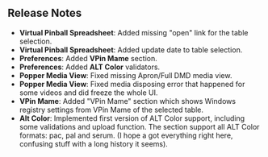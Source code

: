## Release Notes

- **Virtual Pinball Spreadsheet**: Added missing "open" link for the table selection.
- **Virtual Pinball Spreadsheet**: Added update date to table selection.
- **Preferences**: Added **VPin Mame** section.
- **Preferences**: Added **ALT Color** validators.
- **Popper Media View**: Fixed missing Apron/Full DMD media view.
- **Popper Media View**: Fixed media disposing error that happened for some videos and did freeze the whole UI.
- **VPin Mame**: Added "VPin Mame" section which shows Windows registry settings from VPin Mame of the selected table.
- **Alt Color**: Implemented first version of ALT Color support, including some validations and upload function. The section support all ALT Color formats: pac, pal and serum. (I hope a got everything right here, confusing stuff with a long history it seems).

